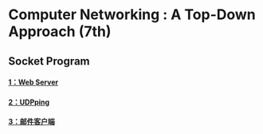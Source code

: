 # Computer Networking : A Top-Down Approach (7th)

## Socket Program
#### [1：Web Server](CH2/Programing)
#### [2：UDPping](CH2/Programing)
#### [3：邮件客户端](CH2/Programing)
